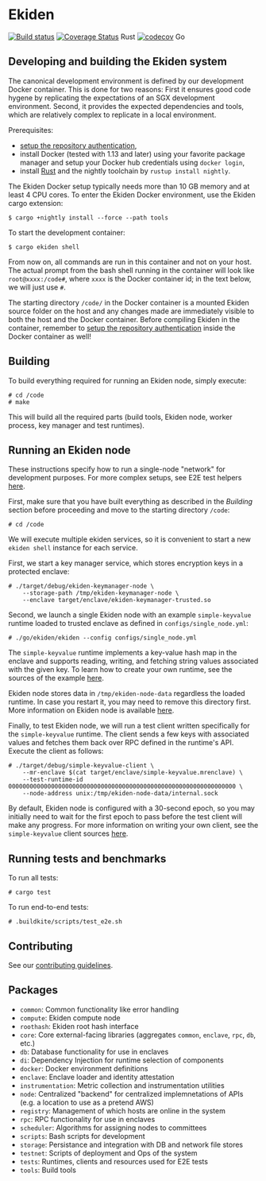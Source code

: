 # Ekiden

[![Build status](https://badge.buildkite.com/c9c541df92d421106cdf041e36fafe45677c5be63d330509d1.svg?branch=master)](https://buildkite.com/oasislabs/ekiden)
[![Coverage Status](https://coveralls.io/repos/github/oasislabs/ekiden/badge.svg?t=HsLWgi)](https://coveralls.io/github/oasislabs/ekiden) Rust
[![codecov](https://codecov.io/gh/oasislabs/ekiden/branch/master/graph/badge.svg?token=DqjRsufMqf)](https://codecov.io/gh/oasislabs/ekiden) Go

## Developing and building the Ekiden system

The canonical development environment is defined by our development Docker
container. This is done for two reasons: First it ensures good code hygene by
replicating the expectations of an SGX development environment. Second, it
provides the expected dependencies and tools, which are relatively complex to
replicate in a local environment.

Prerequisites:
* [setup the repository authentication](https://github.com/oasislabs/runtime-ethereum#configuring-repository-authentication),
* install Docker (tested with 1.13 and later) using your favorite package
  manager and setup your Docker hub credentials using `docker login`,
* install [Rust](https://www.rust-lang.org) and the nightly toolchain by
  `rustup install nightly`.

The Ekiden Docker setup typically needs more than 10 GB memory and at least 4
CPU cores. To enter the Ekiden Docker environment, use the Ekiden cargo
extension:
```
$ cargo +nightly install --force --path tools
```

To start the development container:
```
$ cargo ekiden shell
```

From now on, all commands are run in this container and not on your host.  The
actual prompt from the bash shell running in the container will look like
`root@xxxx:/code#`, where `xxxx` is the Docker container id; in the text below,
we will just use `#`.

The starting directory `/code/` in the Docker container is a mounted Ekiden
source folder on the host and any changes made are immediately visible to both
the host and the Docker container. Before compiling Ekiden in the container,
remember to [setup the repository authentication](https://github.com/oasislabs/runtime-ethereum#configuring-repository-authentication) inside the Docker container as well!

## Building

To build everything required for running an Ekiden node, simply execute:
```
# cd /code
# make
```

This will build all the required parts (build tools, Ekiden node, worker process,
key manager and test runtimes).

## Running an Ekiden node

These instructions specify how to run a single-node "network" for development
purposes. For more complex setups, see E2E test helpers [here](.buildkite/scripts/common_e2e.sh).

First, make sure that you have built everything as described in the *Building* section
before proceeding and move to the starting directory `/code`:
```
# cd /code
```

We will execute multiple ekiden services, so it is convenient to start a new
`ekiden shell` instance for each service.

First, we start a key manager service, which stores encryption keys in a
protected enclave:
```
# ./target/debug/ekiden-keymanager-node \
    --storage-path /tmp/ekiden-keymanager-node \
    --enclave target/enclave/ekiden-keymanager-trusted.so
```

Second, we launch a single Ekiden node with an example `simple-keyvalue`
runtime loaded to trusted enclave as defined in `configs/single_node.yml`:
```
# ./go/ekiden/ekiden --config configs/single_node.yml
```

The `simple-keyvalue` runtime implements a key-value hash map in the enclave
and supports reading, writing, and fetching string values associated with the
given key. To learn how to create your own runtime, see the sources of the
example [here](tests/runtimes/simple-keyvalue).

Ekiden node stores data in `/tmp/ekiden-node-data` regardless the loaded
runtime. In case you restart it, you may need to remove this directory first.
More information on Ekiden node is available [here](go/README.md).

Finally, to test Ekiden node, we will run a test client written specifically
for the `simple-keyvalue` runtime. The client sends a few keys with associated
values and fetches them back over RPC defined in the runtime's API. Execute the
client as follows:
```
# ./target/debug/simple-keyvalue-client \
    --mr-enclave $(cat target/enclave/simple-keyvalue.mrenclave) \
    --test-runtime-id 0000000000000000000000000000000000000000000000000000000000000000 \
    --node-address unix:/tmp/ekiden-node-data/internal.sock
```

By default, Ekiden node is configured with a 30-second epoch, so you may
initially need to wait for the first epoch to pass before the test client will
make any progress. For more information on writing your own client, see the
`simple-keyvalue` client sources [here](tests/clients/simple-keyvalue).

## Running tests and benchmarks

To run all tests:
```
# cargo test
```

To run end-to-end tests:
```
# .buildkite/scripts/test_e2e.sh
```

## Contributing

See our [contributing guidelines](CONTRIBUTING.md).

## Packages
- `common`: Common functionality like error handling
- `compute`: Ekiden compute node
- `roothash`: Ekiden root hash interface
- `core`: Core external-facing libraries (aggregates `common`, `enclave`, `rpc`, `db`, etc.)
- `db`: Database functionality for use in enclaves
- `di`: Dependency Injection for runtime selection of components
- `docker`: Docker environment definitions
- `enclave`: Enclave loader and identity attestation
- `instrumentation`: Metric collection and instrumentation utilities
- `node`: Centralized "backend" for centralized implemnetations of APIs (e.g. a location to use as a pretend AWS)
- `registry`: Management of which hosts are online in the system
- `rpc`: RPC functionality for use in enclaves
- `scheduler`: Algorithms for assigning nodes to committees
- `scripts`: Bash scripts for development
- `storage`: Persistance and integration with DB and network file stores
- `testnet`: Scripts of deployment and Ops of the system
- `tests`: Runtimes, clients and resources used for E2E tests
- `tools`: Build tools
